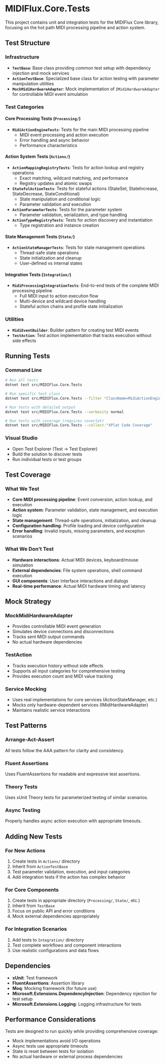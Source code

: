 # MIDIFlux.Core.Tests

This project contains unit and integration tests for the MIDIFlux Core library, focusing on the hot path MIDI processing pipeline and action system.

## Test Structure

### Infrastructure
- **`TestBase`**: Base class providing common test setup with dependency injection and mock services
- **`ActionTestBase`**: Specialized base class for action testing with parameter manipulation utilities
- **`MockMidiHardwareAdapter`**: Mock implementation of `IMidiHardwareAdapter` for controllable MIDI event simulation

### Test Categories

#### Core Processing Tests (`Processing/`)
- **`MidiActionEngineTests`**: Tests for the main MIDI processing pipeline
  - MIDI event processing and action execution
  - Error handling and async behavior
  - Performance characteristics

#### Action System Tests (`Actions/`)
- **`ActionMappingRegistryTests`**: Tests for action lookup and registry operations
  - Exact matching, wildcard matching, and performance
  - Registry updates and atomic swaps
- **`StatefulActionTests`**: Tests for stateful actions (StateSet, StateIncrease, StateDecrease, StateConditional)
  - State manipulation and conditional logic
  - Parameter validation and execution
- **`ActionParameterTests`**: Tests for the parameter system
  - Parameter validation, serialization, and type handling
- **`ActionTypeRegistryTests`**: Tests for action discovery and instantiation
  - Type registration and instance creation

#### State Management Tests (`State/`)
- **`ActionStateManagerTests`**: Tests for state management operations
  - Thread-safe state operations
  - State initialization and cleanup
  - User-defined vs internal states

#### Integration Tests (`Integration/`)
- **`MidiProcessingIntegrationTests`**: End-to-end tests of the complete MIDI processing pipeline
  - Full MIDI input to action execution flow
  - Multi-device and wildcard device handling
  - Stateful action chains and profile state initialization

### Utilities
- **`MidiEventBuilder`**: Builder pattern for creating test MIDI events
- **`TestAction`**: Test action implementation that tracks execution without side effects

## Running Tests

### Command Line
```bash
# Run all tests
dotnet test src/MIDIFlux.Core.Tests

# Run specific test class
dotnet test src/MIDIFlux.Core.Tests --filter "ClassName=MidiActionEngineTests"

# Run tests with detailed output
dotnet test src/MIDIFlux.Core.Tests --verbosity normal

# Run tests with coverage (requires coverlet)
dotnet test src/MIDIFlux.Core.Tests --collect:"XPlat Code Coverage"
```

### Visual Studio
- Open Test Explorer (Test → Test Explorer)
- Build the solution to discover tests
- Run individual tests or test groups

## Test Coverage

### What We Test
- **Core MIDI processing pipeline**: Event conversion, action lookup, and execution
- **Action system**: Parameter validation, state management, and execution logic
- **State management**: Thread-safe operations, initialization, and cleanup
- **Configuration handling**: Profile loading and device configuration
- **Error handling**: Invalid inputs, missing parameters, and exception scenarios

### What We Don't Test
- **Hardware interactions**: Actual MIDI devices, keyboard/mouse simulation
- **External dependencies**: File system operations, shell command execution
- **GUI components**: User interface interactions and dialogs
- **Real-time performance**: Actual MIDI hardware timing and latency

## Mock Strategy

### MockMidiHardwareAdapter
- Provides controllable MIDI event generation
- Simulates device connections and disconnections
- Tracks sent MIDI output commands
- No actual hardware dependencies

### TestAction
- Tracks execution history without side effects
- Supports all input categories for comprehensive testing
- Provides execution count and MIDI value tracking

### Service Mocking
- Uses real implementations for core services (ActionStateManager, etc.)
- Mocks only hardware-dependent services (IMidiHardwareAdapter)
- Maintains realistic service interactions

## Test Patterns

### Arrange-Act-Assert
All tests follow the AAA pattern for clarity and consistency.

### Fluent Assertions
Uses FluentAssertions for readable and expressive test assertions.

### Theory Tests
Uses xUnit Theory tests for parameterized testing of similar scenarios.

### Async Testing
Properly handles async action execution with appropriate timeouts.

## Adding New Tests

### For New Actions
1. Create tests in `Actions/` directory
2. Inherit from `ActionTestBase`
3. Test parameter validation, execution, and input categories
4. Add integration tests if the action has complex behavior

### For Core Components
1. Create tests in appropriate directory (`Processing/`, `State/`, etc.)
2. Inherit from `TestBase`
3. Focus on public API and error conditions
4. Mock external dependencies appropriately

### For Integration Scenarios
1. Add tests to `Integration/` directory
2. Test complete workflows and component interactions
3. Use realistic configurations and data flows

## Dependencies

- **xUnit**: Test framework
- **FluentAssertions**: Assertion library
- **Moq**: Mocking framework (for future use)
- **Microsoft.Extensions.DependencyInjection**: Dependency injection for test setup
- **Microsoft.Extensions.Logging**: Logging infrastructure for tests

## Performance Considerations

Tests are designed to run quickly while providing comprehensive coverage:
- Mock implementations avoid I/O operations
- Async tests use appropriate timeouts
- State is reset between tests for isolation
- No actual hardware or external process dependencies
